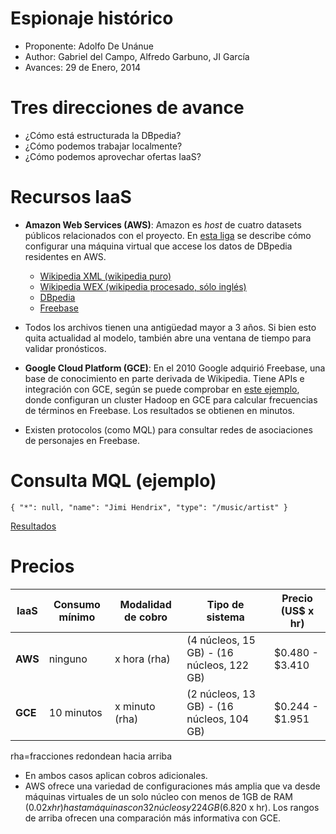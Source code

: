 Espionaje histórico
========================================================
- Proponente: Adolfo De Unánue
- Author: Gabriel del Campo, Alfredo Garbuno, JI García
- Avances: 29 de Enero, 2014

Tres direcciones de avance
========================================================
- ¿Cómo está estructurada la DBpedia?
- ¿Cómo podemos trabajar localmente?
- ¿Cómo podemos aprovechar ofertas IaaS?

Recursos IaaS
========================================================
* **Amazon Web Services (AWS)**: Amazon es _host_ de cuatro datasets públicos relacionados con el proyecto. En [esta liga](http://virtuoso.openlinksw.com/dataspace/doc/dav/wiki/Main/VirtAWSDBpedia38) se describe cómo configurar una máquina virtual que accese los datos de DBpedia residentes en AWS.

  * [Wikipedia XML (wikipedia puro)](http://aws.amazon.com/datasets/2506)
  * [Wikipedia WEX (wikipedia procesado, sólo inglés)](http://aws.amazon.com/datasets/2345)
  * [DBpedia](http://aws.amazon.com/datasets/2319)
  * [Freebase](http://aws.amazon.com/datasets/2320)

* Todos los archivos tienen una antigüedad mayor a 3 años. Si bien esto quita actualidad al modelo, también abre una ventana de tiempo para validar pronósticos. 

* **Google Cloud Platform (GCE)**: En el 2010 Google adquirió Freebase, una base de conocimiento en parte derivada de Wikipedia. Tiene APIs e integración con GCE, según se puede comprobar en [este ejemplo](https://www.youtube.com/watch?v=se9vV8eIZME), donde configuran un cluster Hadoop en GCE para calcular frecuencias de términos en Freebase. Los resultados se obtienen en minutos. 
* Existen protocolos (como MQL) para consultar redes de asociaciones de personajes en Freebase.  

Consulta MQL (ejemplo)
========================================================
`{
  "*": null,
  "name": "Jimi Hendrix",
  "type": "/music/artist"
}`

[Resultados](http://tinyurl.com/bg7xclc)

Precios
========================================================


IaaS    | Consumo mínimo | Modalidad de cobro | Tipo de sistema | Precio (US$ x hr) 
--------| -------------- | ------------------ | --------------- |------------------
**AWS** | ninguno        | x hora (rha)       | (4 núcleos, 15 GB) - (16 núcleos, 122 GB) | $0.480 - $3.410
**GCE** | 10 minutos     | x minuto (rha)     | (2 núcleos, 13 GB) - (16 núcleos, 104 GB) | $0.244 - $1.951
rha=fracciones redondean hacia arriba

* En ambos casos aplican cobros adicionales.
* AWS ofrece una variedad de configuraciones más amplia que va desde máquinas virtuales de un solo núcleo con menos de 1GB de RAM ($0.02 x hr) hasta máquinas con 32 núcleos y 224GB ($6.820 x hr). Los rangos de arriba ofrecen una comparación más informativa con GCE. 


